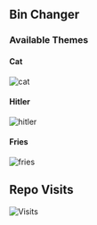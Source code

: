 ## Bin Changer

### Available Themes

#### Cat
![cat](https://res.cloudinary.com/datfjlguq/image/upload/v1761464614/bqgyegpgvb6wvyevhkqt.gif)

#### Hitler
![hitler](https://res.cloudinary.com/datfjlguq/image/upload/v1761654861/dtyc0bgrmfleghatqpv3.gif)

#### Fries
![fries](https://res.cloudinary.com/datfjlguq/image/upload/v1761668223/fvwojsxetr2nsku6yhp2.gif)


## Repo Visits
![Visits](https://count.getloli.com/@meowbin?name=meowbin&theme=random&padding=7&offset=0&align=top&scale=1&pixelated=1&darkmode=auto)
